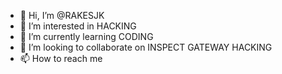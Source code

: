 - 👋 Hi, I’m @RAKESJK
- 👀 I’m interested in HACKING
- 🌱 I’m currently learning CODING
- 💞️ I’m looking to collaborate on INSPECT GATEWAY HACKING
- 📫 How to reach me 

<!---
SCAMMASTERX/SCAMMASTERX is a ✨ special ✨ repository because its `README.md` (this file) appears on your GitHub profile.
You can click the Preview link to take a look at your changes.
--->

